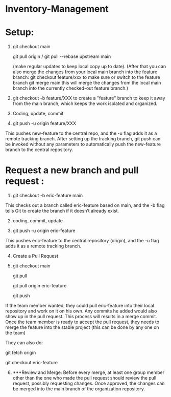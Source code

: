 # Inventory-Management
# Setup:

1. git checkout main

   git pull origin / git pull --rebase upstream main

   (make regular updates to keep local copy up to date).
  (After that you can also merge the changes from your local main branch into the feature branch:
  git checkout feature/xxx to make sure or switch to the feature branch
  git merge main  this will merge the changes from the local main branch into the currently checked-out feature branch.)

3. git checkout -b feature/XXX
to create a "feature" branch to keep it away from the main branch, which keeps the work isolated and organized.

4. Coding, update, commit

5. git push -u origin feature/XXX

This pushes new-feature to the central repo, and the -u flag adds it as a remote tracking branch. After setting up the tracking branch, git push can be invoked without any parameters to automatically push the new-feature branch to the central repository.

# Request a new branch and pull request :
1. git checkout -b eric-feature main

This checks out a branch called eric-feature based on main, and the -b flag tells Git to create the branch if it doesn’t already exist.

2. coding, commit, update

3. git push -u origin eric-feature

This pushes eric-feature to the central repository (origin), and the -u flag adds it as a remote tracking branch.

4. Create a Pull Request

5. git checkout main

   git pull

   git pull origin eric-feature

   git push

If the team member wanted, they could pull eric-feature into their local repository and work on it on his own. Any commits he added would also show up in the pull request.
This process will results in a merge commit. Once the team member is ready to accept the pull request, they needs to merge the feature into the stable project (this can be done by any one on the team)

   They can also do:

   git fetch origin

   git checkout eric-feature

6. ***Review and Merge: Before every merge, at least one group member other than the one who made the pull request should review the pull request, possibly requesting changes. Once approved, the changes can be merged into the main branch of the organization repository.